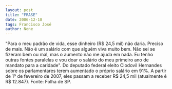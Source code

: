 ```yaml
---
layout: post
title: "FRASE"
date: 2006-12-18
tags: Francisco José
author: None
---
```

\"Para o meu padrão de vida, esse dinheiro (R$ 24,5 mil) não daria. Preciso de mais. Não é um salário com que alguém viva muito bem. Não sei se fizeram bem ou mal, mas o aumento não me ajuda em nada. Eu tenho outras fontes paralelas e vou doar o salário do meu primeiro ano de mandato para a caridade\".
Do deputado federal eleito Clodovil Hernandes sobre os parlamentares terem aumentado o próprio salário em 91%. A partir de 1º de fevereiro de 2007, eles passam a receber R$ 24,5 mil (atualmente é R$ 12.847). Fonte: Folha de SP. 